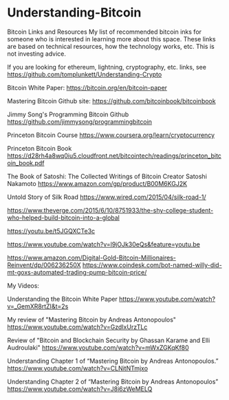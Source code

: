 # Understanding-Bitcoin
Bitcoin Links and Resources
My list of recommended bitcoin inks for someone who is interested in learning more about this space.  These links are based on technical resources, how the technology works, etc.  This is not investing advice.

If you are looking for ethereum, lightning, cryptography, etc. links, see https://github.com/tomplunkett/Understanding-Crypto


Bitcoin White Paper: https://bitcoin.org/en/bitcoin-paper

Mastering Bitcoin Github site: https://github.com/bitcoinbook/bitcoinbook

Jimmy Song's Programming Bitcoin Github https://github.com/jimmysong/programmingbitcoin

Princeton Bitcoin Course https://www.coursera.org/learn/cryptocurrency

Princeton Bitcoin Book https://d28rh4a8wq0iu5.cloudfront.net/bitcointech/readings/princeton_bitcoin_book.pdf

The Book of Satoshi: The Collected Writings of Bitcoin Creator Satoshi Nakamoto https://www.amazon.com/gp/product/B00M6KGJ2K

Untold Story of Silk Road https://www.wired.com/2015/04/silk-road-1/

https://www.theverge.com/2015/6/10/8751933/the-shy-college-student-who-helped-build-bitcoin-into-a-global

https://youtu.be/t5JGQXCTe3c

https://www.youtube.com/watch?v=l9jOJk30eQs&feature=youtu.be

https://www.amazon.com/Digital-Gold-Bitcoin-Millionaires-Reinvent/dp/006236250X
https://www.coindesk.com/bot-named-willy-did-mt-goxs-automated-trading-pump-bitcoin-price/


My Videos:


Understanding the Bitcoin White Paper https://www.youtube.com/watch?v=_GemXR8rtZI&t=2s

My review of "Mastering Bitcoin by Andreas Antonopoulos" https://www.youtube.com/watch?v=GzdIxUrzTLc

Review of "Bitcoin and Blockchain Security by Ghassan Karame and Elli Audroulaki" https://www.youtube.com/watch?v=mWxZGKqKf80

Understanding Chapter 1 of “Mastering Bitcoin by Andreas Antonopoulos.” https://www.youtube.com/watch?v=CLNitNTmjxo

Understanding Chapter 2 of “Mastering Bitcoin by Andreas Antonopoulos” https://www.youtube.com/watch?v=J8i6zWeMELQ



